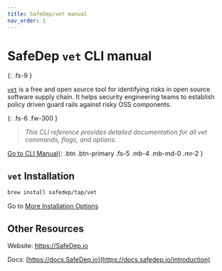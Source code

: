 ```yaml
---
title: SafeDep/vet manual
nav_order: 1
---
```


# SafeDep `vet` CLI manual

{: .fs-9 }

[`vet`](https://github.com/safedep/vet) is a free and open source tool for identifying risks in open source software supply chain. It helps security engineering teams to establish policy driven guard rails against risky OSS components.

{: .fs-6 .fw-300 }

> _This CLI reference provides detailed documentation for all vet commands, flags, and options._

[Go to CLI Manual](vet.md){: .btn .btn-primary .fs-5 .mb-4 .mb-md-0 .mr-2 }

## `vet` Installation

```bash
brew install safedep/tap/vet
```

Go to [More Installation Options](https://github.com/safedep/vet?tab=readme-ov-file#-installation-options)

## Other Resources

Website: <https://SafeDep.io>

Docs: [https://docs.SafeDep.io](https://docs.safedep.io/introduction)

